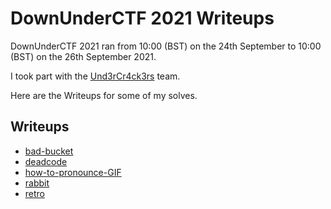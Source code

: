 # DownUnderCTF 2021 Writeups
DownUnderCTF 2021 ran from 10:00 (BST) on the 24th September to 10:00 (BST) on the 26th September 2021.

I took part with the [Und3rCr4ck3rs](https://ctftime.org/team/145155) team.

Here are the Writeups for some of my solves.

## Writeups
* [bad-bucket](./bad-bucket.md)
* [deadcode](./deadcode.md)
* [how-to-pronounce-GIF](./how-to-pronounce-GIF.md)
* [rabbit](./rabbit.md)
* [retro](./retro.md)
